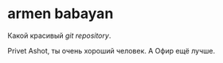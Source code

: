 # armen babayan
Какой красивый *git repository*.

Privet Ashot, ты очень хороший человек.
А Офир ещё лучше.


